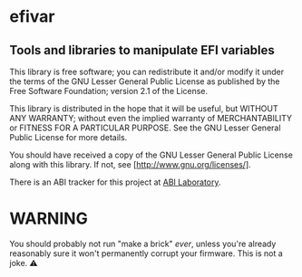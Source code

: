 efivar
======

Tools and libraries to manipulate EFI variables
---------------------------------------------

This library is free software; you can redistribute it and/or
modify it under the terms of the GNU Lesser General Public
License as published by the Free Software Foundation; version 2.1
of the License.

This library is distributed in the hope that it will be useful,
but WITHOUT ANY WARRANTY; without even the implied warranty of
MERCHANTABILITY or FITNESS FOR A PARTICULAR PURPOSE.  See the GNU
Lesser General Public License for more details.

You should have received a copy of the GNU Lesser General Public License
along with this library.  If not, see [http://www.gnu.org/licenses/].

There is an ABI tracker for this project at [ABI Laboratory].

[http://www.gnu.org/licenses/]: http://www.gnu.org/licenses/
[ABI Laboratory]: https://abi-laboratory.pro/tracker/timeline/efivar/

WARNING
=======
You should probably not run "make a brick" *ever*, unless you're already
reasonably sure it won't permanently corrupt your firmware.  This is not a
joke. ⚠

